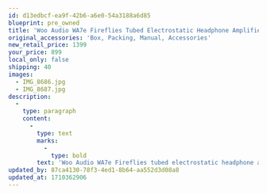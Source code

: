 ```yaml
---
id: d13edbcf-ea9f-42b6-a6e0-54a3188a6d85
blueprint: pre_owned
title: 'Woo Audio WA7e Fireflies Tubed Electrostatic Headphone Amplifier'
original_accessories: 'Box, Packing, Manual, Accessories'
new_retail_price: 1399
your_price: 899
local_only: false
shipping: 40
images:
  - IMG_8686.jpg
  - IMG_8687.jpg
description:
  -
    type: paragraph
    content:
      -
        type: text
        marks:
          -
            type: bold
        text: 'Woo Audio WA7e Fireflies tubed electrostatic headphone amplifier. Unit is in excellent physical and functional condition with original box, packing and accessories. Unit sold as new for $1,399.00'
updated_by: 87ca4130-78f3-4ed1-8b64-aa552d3d08a8
updated_at: 1710362906
---
```

